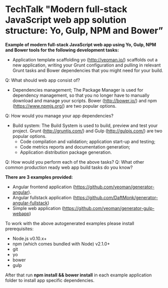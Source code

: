 <h1>TechTalk "Modern full-stack JavaScript web app solution structure: Yo, Gulp, NPM and Bower”</h1>

<b>Example of modern full-stack JavaScript web app using Yo, Gulp, NPM and Bower tools for the following development tasks:</b>

- Application template scaffolding 
yo (http://yeoman.io/) scaffolds out a new application, writing your Grunt configuration and pulling in relevant Grunt tasks and Bower dependencies that you might need for your build.

Q: What should web app consist of?

- Dependencies management;
The Package Manager is used for dependency management, so that you no longer have to manually download and manage your scripts. Bower (http://bower.io/) and npm (https://www.npmjs.org/) are two popular options.

Q: How would you manage your app dependencies?

- Build system:
The Build System is used to build, preview and test your project. Grunt (http://gruntjs.com/) and Gulp (http://gulpjs.com/) are two popular options.
  - Code compilation and validation; application start-up and testing;
  - Code metrics reports and documentation generation;
  - Application distribution package generation.

Q: How would you perform each of the above tasks? 
Q: What other common production ready web app build tasks do you know?

<b>There are 3 examples provided:</b>
- Angular frontend application (https://github.com/yeoman/generator-angular).  
- Angular fullstack application (https://github.com/DaftMonk/generator-angular-fullstack)
- Simple web application (https://github.com/yeoman/generator-gulp-webapp)

To work with the above autogenerated examples please install prerequisites:

- Node.js v0.10.x+
- npm (which comes bundled with Node) v2.1.0+
- git
- yo
- bower
- gulp

After that run <b>npm install && bower install</b> in each example application folder to install app specific dependencies.

